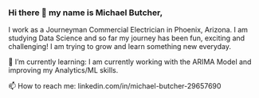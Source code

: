 ### Hi there 👋 my name is Michael Butcher,
I work as a Journeyman Commercial Electrician in Phoenix, Arizona. I am studying Data Science and so far my journey has
been fun, exciting and challenging! I am trying to grow and learn something new everyday.


🌱 I’m currently learning:
I am currently working with the ARIMA Model and improving my Analytics/ML skills.


📫 How to reach me: linkedin.com/in/michael-butcher-29657690

<!--
**Michael-Butcher/Michael-Butcher** is a ✨ _special_ ✨ repository because its `README.md` (this file) appears on your GitHub profile.

Here are some ideas to get you started:

- 🔭 I’m currently working on ...
- 🌱 I’m currently learning ...
- 👯 I’m looking to collaborate on ...
- 🤔 I’m looking for help with ...
- 💬 Ask me about ...
- 📫 How to reach me: ...
- 😄 Pronouns: ...
- ⚡ Fun fact: ...
-->
